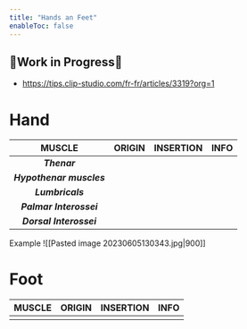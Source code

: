 ```yaml
---
title: "Hands an Feet"
enableToc: false
---
```

## 🚧Work in Progress🚧

- https://tips.clip-studio.com/fr-fr/articles/3319?org=1

# Hand
|MUSCLE|ORIGIN|INSERTION|INFO
|:-:|:-:|:-:|:-:
|_**Thenar**_|||
|_**Hypothenar muscles**_|||
|_**Lumbricals**_|||
|_**Palmar Interossei**_|||
|_**Dorsal Interossei**_|||

Example
![[Pasted image 20230605130343.jpg|900]]

# Foot
|MUSCLE|ORIGIN|INSERTION|INFO
|:-:|:-:|:-:|:-:
||||
